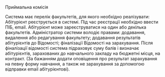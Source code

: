 Приймальна комісія

Система має перелік факультетів, для якого необхідно реалізувати:
Абітурієнт реєструється в системі. Під час реєстрації необхідно ввести ПІБ, email. Абітурієнт може зареєструватися на один або декілька факультетів. 
Адміністратор системи володіє правами: додавання, видалення або редагування факультету; додавання результатів абітурієнтів до Відомості; фіналізації Відомості на зарахування. Після фіналізації відомості система підраховує суму балів і визначає абітурієнтів, зарахованих до навчального закладу на бюджетні місця, на контракт. (За бажанням додати оповіщення про результат зарахування на певну форму навчання, а також не зарахування за допомогою відправки email абітурієнтові).
